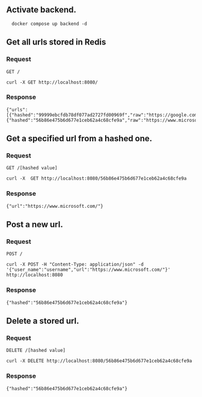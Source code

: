 ﻿
## Activate backend.

```
  docker compose up backend -d
```


## Get all urls stored in Redis

### Request
`GET /`

```
curl -X GET http://localhost:8080/
```
### Response
```
{"urls":[{"hashed":"99999ebcfdb78df077ad2727fd00969f","raw":"https://google.com"},{"hashed":"56b86e475b6d677e1ceb62a4c68cfe9a","raw":"https://www.microsoft.com/"}]}
```

## Get a specified url from a hashed one.

### Request
`GET /[hashed value]`

```
curl -X  GET http://localhost:8080/56b86e475b6d677e1ceb62a4c68cfe9a
```
### Response
```
{"url":"https://www.microsoft.com/"}
```
## Post a new url.

### Request
`POST /`

```
curl -X POST -H "Content-Type: application/json" -d '{"user_name":"username","url":"https://www.microsoft.com/"}'  http://localhost:8080
```
### Response
```
{"hashed":"56b86e475b6d677e1ceb62a4c68cfe9a"}
```
## Delete a stored url.

### Request
`DELETE /[hashed value]`

```
curl -X DELETE http://localhost:8080/56b86e475b6d677e1ceb62a4c68cfe9a
```
### Response
```
{"hashed":"56b86e475b6d677e1ceb62a4c68cfe9a"}
```
